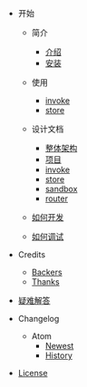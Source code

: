 - 开始
  
  - 简介
    - [介绍](zh-cn/)
    - [安装](zh-cn/installation.md)


  - 使用
    - [invoke](zh-cn/invoke-api.md)
    - [store](zh-cn/store-api.md)

  - 设计文档
    - [整体架构](zh-cn/design.md)
    - [项目](zh-cn/project.md)
    - [invoke](zh-cn/invoke-design.md)
    - [store](zh-cn/store-design.md)
    - [sandbox](zh-cn/sandbox-design.md)
    - [router](zh-cn/router-design.md)


  - [如何开发](zh-cn/develop.md)
  - [如何调试](zh-cn/debug.md)
  
 
- Credits

  - [Backers](backers.md)
  - [Thanks](thanks.md)

- [疑难解答](zh-cn/faq.md)

- Changelog

  - Atom
    - [Newest](newest.md)
    - [History](history.md)

- [License](LICENSE.md)
